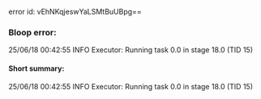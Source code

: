 error id: vEhNKqjeswYaLSMtBuUBpg==
### Bloop error:

25/06/18 00:42:55 INFO Executor: Running task 0.0 in stage 18.0 (TID 15)
#### Short summary: 

25/06/18 00:42:55 INFO Executor: Running task 0.0 in stage 18.0 (TID 15)